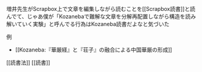 
増井先生がScrapbox上で文章を編集しながら読むことを[[Scrapbox読書]]と読んでて、じゃあ僕が「Kozanebaで難解な文章を分解再配置しながら構造を読み解いていく実験」と呼んでる行為はKozaneba読書だよなと気づいた

例
- [[Kozaneba:『華厳経』と『荘子』の融合による中国華厳の形成]]


[[読書法]]
[[読書]]
